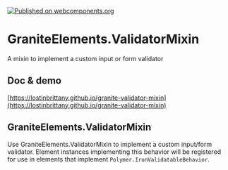 [![Published on webcomponents.org](https://img.shields.io/badge/webcomponents.org-published-blue.svg)](https://www.webcomponents.org/element/LostInBrittany/granite-validator-mixin)

# GraniteElements.ValidatorMixin

A mixin to implement a custom input or form validator


## Doc & demo

[https://lostinbrittany.github.io/granite-validator-mixin](https://lostinbrittany.github.io/granite-validator-mixin)


## GraniteElements.ValidatorMixin

Use GraniteElements.ValidatorMixin to implement a custom input/form validator. Element
instances implementing this behavior will be registered for use in elements that implement
`Polymer.IronValidatableBehavior`.
